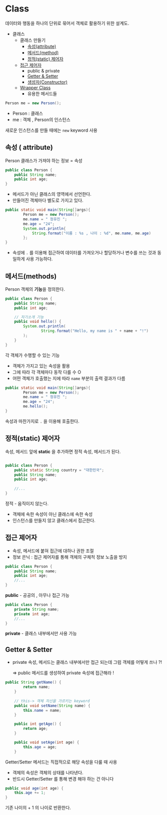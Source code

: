 # Class
데이터와 행동을 하나의 단위로 묶어서 객체로 활용하기 위한 설계도.
- 클래스   
  - 클래스 만들기   
    - [속성(attribute)](#속성--attribute) 
    - [메서드(method)](#메서드methods)  
    - [정적(static) 제어자](#정적static-제어자)  
  - [접근 제어자](#접근-제어자)   
    - public & private   
    - [Getter & Setter](#getter--setter)   
    - [생성자(Constructor)](day5-2.md)  
  - [Wrapper Class](day5-3.md)   
    - 유용한 메서드들
```java
Person me = new Person();
```
- Person : 클래스
- me : 객체 , Person의 인스턴스  
  
새로운 인스턴스를 만들 때에는 ```new``` keyword 사용


## 속성 ( attribute)
Person 클래스가 가져야 하는 정보 = 속성
```java
public class Person {
    public String name;
    public int age;
}
```
- 메서드가 아닌 클래스의 영역에서 선언한다.
- 만들어진 객체마다 별도로 가지고 있다.
```java
public static void main(String[]args){
        Person me = new Person();
        me.name = " 정유진 ";
        me.age = "24";
        System.out.println{
            String.format("이름 : %s , 나이 : %d", me.name, me.age)
        };
}
```
- 속성에 ```.``` 를 이용해 접근하여 데이터를 가져오거나 할당하거나 변수를 쓰는 것과 동일하게 사용 가능하다.
  
## 메서드(methods)

Person 객체의 **기능**을 정의한다.
```java
public class Person {
    public String name;
    public int age;

    // 자기소개 기능
    public void hello() {
        System.out.println(
                String.format("Hello, my name is " + name + "!")
        );
    }
}
```
각 객체가 수행할 수 있는 기능
- 객체가 가지고 있는 속성을 활용
- 그에 따라 각 객체마다 동작 다를 수 O
- 어떤 객체가 호출했는 지에 따라 ```name``` 부분의 출력 결과가 다름

```java
public static void main(String[]args){
        Person me = new Person();
        me.name = " 정유진 ";
        me.age = "24";
        me.hello();
}
```
속성과 마찬가지로 ```.``` 을 이용해 호출한다.

## 정적(static) 제어자

속성, 메서드 앞에 **static** 을 추가하면 정적 속성, 메서드가 된다.
```java

public class Person {
    public static String country = "대한민국";
    public String name;
    public int age;
    
    //...
}
```

정적 - 움직이지 않는다.
- 객체에 속한 속성이 아닌 클래스에 속한 속성
- 인스턴스를 만들지 않고 클래스에서 접근한다.


## 접근 제어자
- 속성, 메서드에 붙혀 접근에 대하나 권한 조절
- 정보 은닉 : 접근 제어자를 통해 객체의 구체적 정보 노출을 방지
```java
public class Person {
    public String name;
    public int age;
    //...
}
```
**public** - 공공의 , 아무나 접근 가능  
```java
public class Person {
    private String name;
    private int age;
    //...
}
```
**private** - 클래스 내부에서만 사용 가능

## Getter & Setter

- private 속성, 메서드는 클래스 내부에서만 접근 되는데 그럼 객체를 어떻게 쓰나 ?!  
      
    => public 메서드를 생성하여 private 속성에 접근해라 !

```java
public String getName() {
        return name;
    }
    
    // this-> 객체 자신을 가르키는 keyword
    public void setName(String name) {
        this.name = name;
    }

    public int getAge() {
        return age;
    }

    public void setAge(int age) {
        this.age = age;
    }
```
Getter/Setter 메서드는 직접적으로 해당 속성을 다룰 때 사용
- 객체의 속성은 객체의 상태를 나타낸다.
- 반드시 Getter/Setter 를 통해 변경 해야 하는 건 아니다

```java
public void age(int age) {
    this.age += 1;
}
```
기존 나이의 + 1 의 나이로 반환한다.

